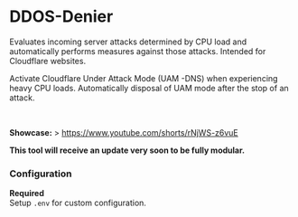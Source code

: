 # DDOS-Denier
Evaluates incoming server attacks determined by CPU load and automatically performs measures against those attacks. Intended for Cloudflare websites.

Activate Cloudflare Under Attack Mode (UAM -DNS) when experiencing heavy CPU loads. Automatically disposal of UAM mode after the stop of an attack.

<br>

**Showcase:** > https://www.youtube.com/shorts/rNjWS-z6vuE

**This tool will receive an update very soon to be fully modular.**

### Configuration
**Required**<br>
Setup ``.env`` for custom configuration.
